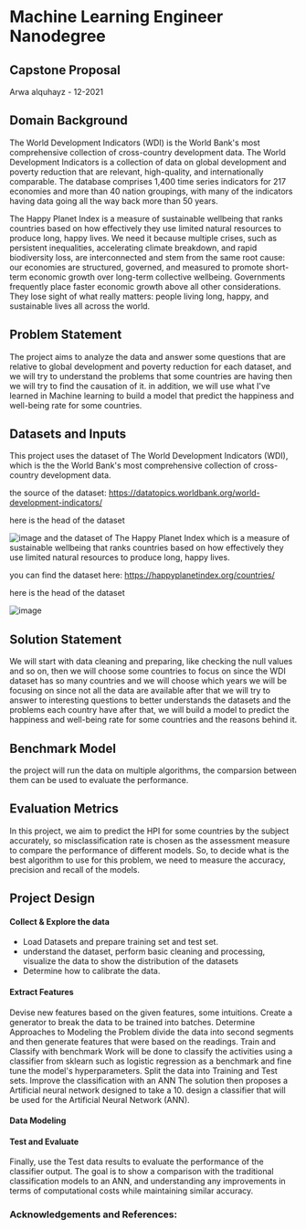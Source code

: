 # Machine Learning Engineer Nanodegree

## Capstone Proposal
Arwa alquhayz - 12-2021

## Domain Background
The World Development Indicators (WDI) is the World Bank's most comprehensive collection of cross-country development data.
The World Development Indicators is a collection of data on global development and poverty reduction that are relevant, high-quality, and internationally comparable. The database comprises 1,400 time series indicators for 217 economies and more than 40 nation groupings, with many of the indicators having data going all the way back more than 50 years.

The Happy Planet Index is a measure of sustainable wellbeing that ranks countries based on how effectively they use limited natural resources to produce long, happy lives.
We need it because multiple crises, such as persistent inequalities, accelerating climate breakdown, and rapid biodiversity loss, are interconnected and stem from the same root cause: our economies are structured, governed, and measured to promote short-term economic growth over long-term collective wellbeing. Governments frequently place faster economic growth above all other considerations. They lose sight of what really matters: people living long, happy, and sustainable lives all across the world.

## Problem Statement
The project aims to analyze the data and answer some questions that are relative to  global development and poverty reduction for each dataset, and we will try to understand the problems that some countries are having then we will try to find the causation of it. 
in addition, we will use what I've learned in Machine learning to build a model that predict the happiness and well-being rate for some countries.

## Datasets and Inputs
This project uses the dataset of The World Development Indicators (WDI), which is the the World Bank's most comprehensive collection of cross-country development data. <br>

the source of the dataset: https://datatopics.worldbank.org/world-development-indicators/ <br>

here is the head of the dataset<br>

![image](https://user-images.githubusercontent.com/60386106/147043103-ef27def3-759c-4d93-a292-ef0c9d5b8693.png)
and the dataset of The Happy Planet Index which is a measure of sustainable wellbeing that ranks countries based on how effectively they use limited natural resources to produce long, happy lives.
<br>

you can find the dataset here: https://happyplanetindex.org/countries/ <br>

here is the head of the dataset<br>

![image](https://user-images.githubusercontent.com/60386106/147042973-8e668cea-c3d5-4821-aa06-5f6d9df555b0.png)



## Solution Statement
We will start with data cleaning and preparing, like checking the null values and so on, then we will choose some countries to focus on since the WDI dataset has so many countries
and we will choose which years we will be focusing on since not all the data are available
after that we will try to answer to interesting questions to better understands the datasets and the problems each country have
after that, we will build a model to predict the happiness and well-being rate for some countries and the reasons behind it.

## Benchmark Model
the project will run the data on multiple algorithms, the comparsion between them can be used to evaluate the performance.

## Evaluation Metrics

In this project, we aim to predict the HPI for some countries by the subject accurately, so misclassification rate is chosen as the assessment measure to compare the performance of different models. So, to decide what is the best algorithm to use for this problem, we need to measure the accuracy, precision and recall of the models.

## Project Design
#### Collect & Explore the data
- Load Datasets and prepare training set and test set.
- understand the dataset, perform basic cleaning and processing, visualize the data to show the distribution of the datasets
- Determine how to calibrate the data.

#### Extract Features
Devise new features based on the given features, some intuitions.
Create a generator to break the data to be trained into batches.
Determine Approaches to Modeling the Problem
divide the data into second segments and then generate features that were based on the readings.
Train and Classify with benchmark
Work will be done to classify the activities using a classifier from sklearn such as logistic regression as a benchmark and fine tune the model's hyperparameters.
Split the data into Training and Test sets.
Improve the classification with an ANN
The solution then proposes a Artificial neural network designed to take a 10. design a classifier that will be used for the Artificial Neural Network (ANN).
#### Data Modeling


#### Test and Evaluate
Finally, use the Test data results to evaluate the performance of the classifier output. The goal is to show a comparison with the traditional classification models to an ANN, and understanding any improvements in terms of computational costs while maintaining similar accuracy.

### Acknowledgements and References: <br>




